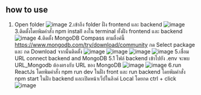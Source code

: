how to use
--------------------------------------------------------------
1. Open folder
   ![image](https://github.com/KongPongthon/CRUD_data/assets/98639367/f34429d0-4f50-48de-aa66-170df9fa23a6)
2.เข้าถึง folder ฝั่ง frontend และ backend
   ![image](https://github.com/KongPongthon/CRUD_data/assets/98639367/cc484229-1b68-4cd0-a033-daab4fd4e200)
3.ติดตั้งโดยพิมคำสั่ง npm install ลงใน terminal ทั้งฝั่ง frontend และ backend
   ![image](https://github.com/KongPongthon/CRUD_data/assets/98639367/042058b2-f910-48bc-ad2a-f7a6ebeb3676)
4.ติดตั้ง MongoDB Compass ตามลิ้งค์นี้ https://www.mongodb.com/try/download/community กด Select package และ กด Download จากนั้นติดตั้ง
   ![image](https://github.com/KongPongthon/CRUD_data/assets/98639367/48b5c531-cf9b-4c6f-ab07-a84fa66502f4)
   ![image](https://github.com/KongPongthon/CRUD_data/assets/98639367/5b1f2813-4d1f-4eba-9b47-62f40210b26c)
   ![image](https://github.com/KongPongthon/CRUD_data/assets/98639367/ad78ca27-ba7b-4e1f-933f-bd7c6275fac0)
   ![image](https://github.com/KongPongthon/CRUD_data/assets/98639367/f664a417-31ed-47f3-97d6-6faf152c75a4)
5.เชื่อม URL connect backend and MongoDB
  5.1 ไฟล์ backend เข้าไปยัง .env จะพบ URL_Mongodb ต้องตรงกับ URL ของ MongoDB
   ![image](https://github.com/KongPongthon/CRUD_data/assets/98639367/ad1444d2-13de-4058-87cc-4fb39af4ba15)
   ![image](https://github.com/KongPongthon/CRUD_data/assets/98639367/15c51e44-655b-4065-9133-d94fb5ead50d)
6.run ReactJs โดยพิมคำสั่ง npm run dev ในฝั่ง front และ run backend โดยพิมคำสั่ง npm start ในฝั่ง backend และเปิดหน้าเว็ปในลิงค์ Local โดยกด ctrl + click
   ![image](https://github.com/KongPongthon/CRUD_data/assets/98639367/014fe2a4-67a4-4b46-81d8-389d9b01c176)
   







